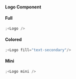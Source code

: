 #### Logo Component

#### Full

```js
;<Logo />
```

#### Colored
```js
;<Logo fill="text-secondary"/>
```

#### Mini

```js
;<Logo mini />
```
